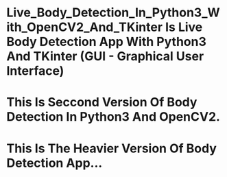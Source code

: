 # Live_Body_Detection_In_Python3_With_OpenCV2_And_TKinter Is Live Body Detection App With Python3 And TKinter (GUI - Graphical User Interface)
# This Is Seccond Version Of Body Detection In Python3 And OpenCV2.
# This Is The Heavier Version Of Body Detection App...
